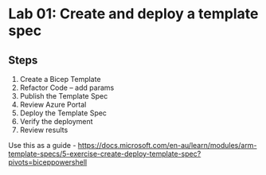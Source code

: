 # Lab 01: Create and deploy a template spec

## Steps

1. Create a Bicep Template
2. Refactor Code – add params
3. Publish the Template Spec
4. Review Azure Portal
5. Deploy the Template Spec
6. Verify the deployment
7. Review results

Use this as a guide - https://docs.microsoft.com/en-au/learn/modules/arm-template-specs/5-exercise-create-deploy-template-spec?pivots=biceppowershell

